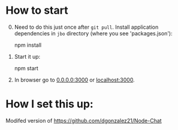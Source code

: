 # How to start

0. Need to do this just once after `git pull`.  Install application
dependencies in `jbo` directory (where you see 'packages.json'):

	npm install

1. Start it up:

	npm start

2. In browser go to [0.0.0.0:3000](0.0.0.0:3000) or [localhost:3000](localhost:3000).


# How I set this up:
Modifed version of https://github.com/dgonzalez21/Node-Chat
